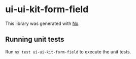 # ui-ui-kit-form-field

This library was generated with [Nx](https://nx.dev).

## Running unit tests

Run `nx test ui-ui-kit-form-field` to execute the unit tests.
